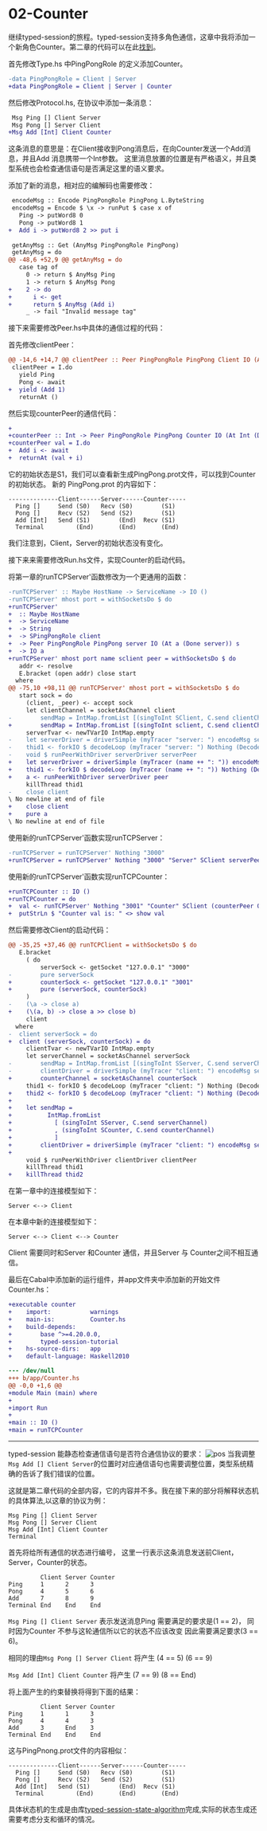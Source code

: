 # 02-Counter

继续typed-session的旅程。typed-session支持多角色通信，这章中我将添加一个新角色Counter。第二章的代码可以在此[找到](https://github.com/sdzx-1/typed-session-tutorial/tree/02-Counter)。


首先修改Type.hs 中PingPongRole 的定义添加Counter。
```diff
-data PingPongRole = Client | Server
+data PingPongRole = Client | Server | Counter
```

然后修改Protocol.hs, 在协议中添加一条消息：
```diff
 Msg Ping [] Client Server
 Msg Pong [] Server Client
+Msg Add [Int] Client Counter
```
这条消息的意思是：在Client接收到Pong消息后，在向Counter发送一个Add消息，并且Add 消息携带一个Int参数。
这里消息放置的位置是有严格语义，并且类型系统也会检查通信语句是否满足这里的语义要求。

添加了新的消息，相对应的编解码也需要修改：
```diff
 encodeMsg :: Encode PingPongRole PingPong L.ByteString
 encodeMsg = Encode $ \x -> runPut $ case x of
   Ping -> putWord8 0
   Pong -> putWord8 1
+  Add i -> putWord8 2 >> put i
 
 getAnyMsg :: Get (AnyMsg PingPongRole PingPong)
 getAnyMsg = do
@@ -48,6 +52,9 @@ getAnyMsg = do
   case tag of
     0 -> return $ AnyMsg Ping
     1 -> return $ AnyMsg Pong
+    2 -> do
+      i <- get
+      return $ AnyMsg (Add i)
     _ -> fail "Invalid message tag"
```

接下来需要修改Peer.hs中具体的通信过程的代码：

首先修改clientPeer：
```diff
@@ -14,6 +14,7 @@ clientPeer :: Peer PingPongRole PingPong Client IO (At () (Done Client)) S0
 clientPeer = I.do
   yield Ping
   Pong <- await
+  yield (Add 1)
   returnAt ()
```

然后实现counterPeer的通信代码：
```diff
+
+counterPeer :: Int -> Peer PingPongRole PingPong Counter IO (At Int (Done Counter)) S1
+counterPeer val = I.do
+  Add i <- await
+  returnAt (val + i)
```
它的初始状态是S1，我们可以查看新生成PingPong.prot文件，可以找到Counter的初始状态。
新的 PingPong.prot 的内容如下： 
```
--------------Client------Server------Counter-----
  Ping []     Send (S0)   Recv (S0)        (S1)   
  Pong []     Recv (S2)   Send (S2)        (S1)   
  Add [Int]   Send (S1)        (End)  Recv (S1)   
  Terminal         (End)       (End)       (End)  
```
我们注意到，Client，Server的初始状态没有变化。

接下来来需要修改Run.hs文件，实现Counter的启动代码。

将第一章的runTCPServer'函数修改为一个更通用的函数：
```diff
-runTCPServer' :: Maybe HostName -> ServiceName -> IO ()
-runTCPServer' mhost port = withSocketsDo $ do
+runTCPServer'
+  :: Maybe HostName
+  -> ServiceName
+  -> String
+  -> SPingPongRole client
+  -> Peer PingPongRole PingPong server IO (At a (Done server)) s
+  -> IO a
+runTCPServer' mhost port name sclient peer = withSocketsDo $ do
   addr <- resolve
   E.bracket (open addr) close start
  where
@@ -75,10 +98,11 @@ runTCPServer' mhost port = withSocketsDo $ do
   start sock = do
     (client, _peer) <- accept sock
     let clientChannel = socketAsChannel client
-        sendMap = IntMap.fromList [(singToInt SClient, C.send clientChannel)]
+        sendMap = IntMap.fromList [(singToInt sclient, C.send clientChannel)]
     serverTvar <- newTVarIO IntMap.empty
-    let serverDriver = driverSimple (myTracer "server: ") encodeMsg sendMap serverTvar id
-    thid1 <- forkIO $ decodeLoop (myTracer "server: ") Nothing (Decode decodeMsg) clientChannel serverTvar
-    void $ runPeerWithDriver serverDriver serverPeer
+    let serverDriver = driverSimple (myTracer (name ++ ": ")) encodeMsg sendMap serverTvar id
+    thid1 <- forkIO $ decodeLoop (myTracer (name ++ ": ")) Nothing (Decode decodeMsg) clientChannel serverTvar
+    a <- runPeerWithDriver serverDriver peer
     killThread thid1
-    close client
\ No newline at end of file
+    close client
+    pure a
\ No newline at end of file
```
使用新的runTCPServer'函数实现runTCPServer：
```diff
-runTCPServer = runTCPServer' Nothing "3000"
+runTCPServer = runTCPServer' Nothing "3000" "Server" SClient serverPeer
```
使用新的runTCPServer'函数实现runTCPCounter：
```diff
+runTCPCounter :: IO ()
+runTCPCounter = do
+  val <- runTCPServer' Nothing "3001" "Counter" SClient (counterPeer 0)
+  putStrLn $ "Counter val is: " <> show val
```

然后需要修改Client的启动代码：
```diff
@@ -35,25 +37,46 @@ runTCPClient = withSocketsDo $ do
   E.bracket
     ( do
         serverSock <- getSocket "127.0.0.1" "3000"
-        pure serverSock
+        counterSock <- getSocket "127.0.0.1" "3001"
+        pure (serverSock, counterSock)
     )
-    (\a -> close a)
+    (\(a, b) -> close a >> close b)
     client
  where
-  client serverSock = do
+  client (serverSock, counterSock) = do
     clientTvar <- newTVarIO IntMap.empty
     let serverChannel = socketAsChannel serverSock
-        sendMap = IntMap.fromList [(singToInt SServer, C.send serverChannel)]
-        clientDriver = driverSimple (myTracer "client: ") encodeMsg sendMap clientTvar id
+        counterChannel = socketAsChannel counterSock
     thid1 <- forkIO $ decodeLoop (myTracer "client: ") Nothing (Decode decodeMsg) serverChannel clientTvar
+    thid2 <- forkIO $ decodeLoop (myTracer "client: ") Nothing (Decode decodeMsg) counterChannel clientTvar
+
+    let sendMap =
+          IntMap.fromList
+            [ (singToInt SServer, C.send serverChannel)
+            , (singToInt SCounter, C.send counterChannel)
+            ]
+        clientDriver = driverSimple (myTracer "client: ") encodeMsg sendMap clientTvar id
+
     void $ runPeerWithDriver clientDriver clientPeer
     killThread thid1
+    killThread thid2
```

在第一章中的连接模型如下：
```
Server <--> Client
```
在本章中新的连接模型如下：
```
Server <--> Client <--> Counter
```
Client 需要同时和Server 和Counter 通信，并且Server 与 Counter之间不相互通信。

最后在Cabal中添加新的运行组件，并app文件夹中添加新的开始文件Counter.hs：
```diff
+executable counter
+    import:           warnings
+    main-is:          Counter.hs
+    build-depends:
+        base ^>=4.20.0.0,
+        typed-session-tutorial
+    hs-source-dirs:   app
+    default-language: Haskell2010

--- /dev/null
+++ b/app/Counter.hs
@@ -0,0 +1,6 @@
+module Main (main) where
+
+import Run
+
+main :: IO ()
+main = runTCPCounter
```
-------------------------
typed-session 能静态检查通信语句是否符合通信协议的要求：
![pos](../data/02-pos.gif)
当我调整`Msg Add [] Client Server`的位置时对应通信语句也需要调整位置，类型系统精确的告诉了我们错误的位置。

这就是第二章代码的全部内容，它的内容并不多。我在接下来的部分将解释状态机的具体算法,以这章的协议为例：
```
Msg Ping [] Client Server
Msg Pong [] Server Client
Msg Add [Int] Client Counter
Terminal
```
首先将给所有通信的状态进行编号，
这里一行表示这条消息发送前Client， Server，Counter的状态。
```
         Client Server Counter
Ping     1      2      3
Pong     4      5      6
Add      7      8      9
Terminal End    End    End
```

`Msg Ping [] Client Server`
表示发送消息Ping 需要满足的要求是(1 == 2)，
同时因为Counter 不参与这轮通信所以它的状态不应该改变
因此需要满足要求(3 == 6)。

相同的理由`Msg Pong [] Server Client` 将产生 (4 == 5) (6 == 9)

`Msg Add [Int] Client Counter` 将产生 (7 == 9) (8 == End)

将上面产生的约束替换将得到下面的结果：
```
         Client Server Counter
Ping     1      1      3
Pong     4      4      3
Add      3      End    3
Terminal End    End    End
```
这与PingPnong.prot文件的内容相似：
```
--------------Client------Server------Counter-----
  Ping []     Send (S0)   Recv (S0)        (S1)   
  Pong []     Recv (S2)   Send (S2)        (S1)   
  Add [Int]   Send (S1)        (End)  Recv (S1)   
  Terminal         (End)       (End)       (End)  
```
具体状态机的生成是由库[typed-session-state-algorithm](git@github.com:sdzx-1/typed-session-state-algorithm.git)完成,实际的状态生成还需要考虑分支和循环的情况。